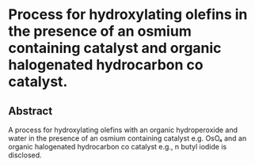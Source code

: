 # Process for hydroxylating olefins in the presence of an osmium containing catalyst and organic halogenated hydrocarbon co catalyst.

## Abstract
A process for hydroxylating olefins with an organic hydroperoxide and water in the presence of an osmium containing catalyst e.g. OsO₄ and an organic halogenated hydrocarbon co catalyst e.g., n butyl iodide is disclosed.